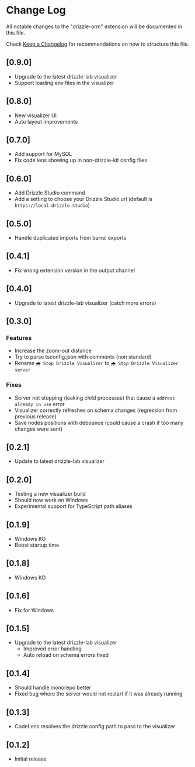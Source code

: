 # Change Log

All notable changes to the "drizzle-orm" extension will be documented in this file.

Check [Keep a Changelog](http://keepachangelog.com/) for recommendations on how to structure this file.

## [0.9.0]

- Upgrade to the latest drizzle-lab visualizer
- Support loading env files in the visualizer

## [0.8.0]

- New visualizer UI
- Auto layout improvements

## [0.7.0]

- Add support for MySQL
- Fix code lens showing up in non-drizzle-kit config files

## [0.6.0]

- Add Drizzle Studio command
- Add a setting to choose your Drizzle Studio url (default is `https://local.drizzle.studio`)

## [0.5.0]

- Handle duplicated imports from barrel exports

## [0.4.1]

- Fix wrong extension version in the output channel

## [0.4.0]

- Upgrade to latest drizzle-lab visualizer (catch more errors)

## [0.3.0]

### Features
- Increase the zoom-out distance
- Try to parse tsconfig.json with comments (non standard)
- Rename `🌧️ Stop Drizzle Visualizer` to `🌧️ Stop Drizzle Visualizer server`

### Fixes
- Server not stopping (leaking child processes) that cause a `address already in use` error
- Visualizer correctly refreshes on schema changes (regression from previous release)
- Save nodes positions with debounce (could cause a crash if too many changes were sent)

## [0.2.1]

- Update to latest drizzle-lab visualizer

## [0.2.0]

- Testing a new visualizer build
- Should now work on Windows
- Experimental support for TypeScript path aliases

## [0.1.9]

- Windows KO
- Boost startup time

## [0.1.8]

- Windows KO

## [0.1.6]

- Fix for Windows

## [0.1.5]

- Upgrade to the latest drizzle-lab visualizer
  - Improved error handling
  - Auto reload on schema errors fixed

## [0.1.4]

- Should handle monorepo better
- Fixed bug where the server would not restart if it was already running

## [0.1.3]

- CodeLens resolves the drizzle config path to pass to the visualizer

## [0.1.2]

- Initial release